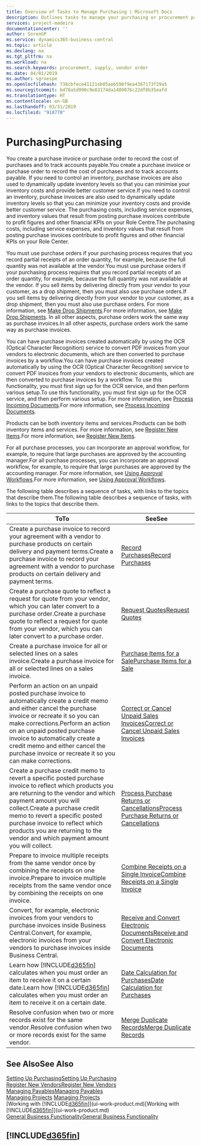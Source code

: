 ```yaml
---
title: Overview of Tasks to Manage Purchasing | Microsoft Docs
description: Outlines tasks to manage your purchasing or procurement processes, including how purchase invoices and purchase orders work.
services: project-madeira
documentationcenter: ''
author: SorenGP
ms.service: dynamics365-business-central
ms.topic: article
ms.devlang: na
ms.tgt_pltfrm: na
ms.workload: na
ms.search.keywords: procurement, supply, vendor order
ms.date: 04/01/2019
ms.author: sgroespe
ms.openlocfilehash: 738cbfece41121eb05aeb598f9ea4367173f29a5
ms.sourcegitcommit: bd78a5d990c9e83174da1409076c22df8b35eafd
ms.translationtype: HT
ms.contentlocale: en-GB
ms.lasthandoff: 03/31/2019
ms.locfileid: "918778"
---
```

# <a name="purchasing"></a><span data-ttu-id="28664-103">Purchasing</span><span class="sxs-lookup"><span data-stu-id="28664-103">Purchasing</span></span>
<span data-ttu-id="28664-104">You create a purchase invoice or purchase order to record the cost of purchases and to track accounts payable.</span><span class="sxs-lookup"><span data-stu-id="28664-104">You create a purchase invoice or purchase order to record the cost of purchases and to track accounts payable.</span></span> <span data-ttu-id="28664-105">If you need to control an inventory, purchase invoices are also used to dynamically update inventory levels so that you can minimise your inventory costs and provide better customer service.</span><span class="sxs-lookup"><span data-stu-id="28664-105">If you need to control an inventory, purchase invoices are also used to dynamically update inventory levels so that you can minimize your inventory costs and provide better customer service.</span></span> <span data-ttu-id="28664-106">The purchasing costs, including service expenses, and inventory values that result from posting purchase invoices contribute to profit figures and other financial KPIs on your Role Centre.</span><span class="sxs-lookup"><span data-stu-id="28664-106">The purchasing costs, including service expenses, and inventory values that result from posting purchase invoices contribute to profit figures and other financial KPIs on your Role Center.</span></span>

<span data-ttu-id="28664-107">You must use purchase orders if your purchasing process requires that you record partial receipts of an order quantity, for example, because the full quantity was not available at the vendor.</span><span class="sxs-lookup"><span data-stu-id="28664-107">You must use purchase orders if your purchasing process requires that you record partial receipts of an order quantity, for example, because the full quantity was not available at the vendor.</span></span> <span data-ttu-id="28664-108">If you sell items by delivering directly from your vendor to your customer, as a drop shipment, then you must also use purchase orders.</span><span class="sxs-lookup"><span data-stu-id="28664-108">If you sell items by delivering directly from your vendor to your customer, as a drop shipment, then you must also use purchase orders.</span></span> <span data-ttu-id="28664-109">For more information, see [Make Drop Shipments](sales-how-drop-shipment.md).</span><span class="sxs-lookup"><span data-stu-id="28664-109">For more information, see [Make Drop Shipments](sales-how-drop-shipment.md).</span></span> <span data-ttu-id="28664-110">In all other aspects, purchase orders work the same way as purchase invoices.</span><span class="sxs-lookup"><span data-stu-id="28664-110">In all other aspects, purchase orders work the same way as purchase invoices.</span></span>

<span data-ttu-id="28664-111">You can have purchase invoices created automatically by using the OCR (Optical Character Recognition) service to convert PDF invoices from your vendors to electronic documents, which are then converted to purchase invoices by a workflow.</span><span class="sxs-lookup"><span data-stu-id="28664-111">You can have purchase invoices created automatically by using the OCR (Optical Character Recognition) service to convert PDF invoices from your vendors to electronic documents, which are then converted to purchase invoices by a workflow.</span></span> <span data-ttu-id="28664-112">To use this functionality, you must first sign up for the OCR service, and then perform various setup.</span><span class="sxs-lookup"><span data-stu-id="28664-112">To use this functionality, you must first sign up for the OCR service, and then perform various setup.</span></span> <span data-ttu-id="28664-113">For more information, see [Process Incoming Documents](across-process-income-documents.md).</span><span class="sxs-lookup"><span data-stu-id="28664-113">For more information, see [Process Incoming Documents](across-process-income-documents.md).</span></span>      

<span data-ttu-id="28664-114">Products can be both inventory items and services.</span><span class="sxs-lookup"><span data-stu-id="28664-114">Products can be both inventory items and services.</span></span> <span data-ttu-id="28664-115">For more information, see [Register New Items](inventory-how-register-new-items.md).</span><span class="sxs-lookup"><span data-stu-id="28664-115">For more information, see [Register New Items](inventory-how-register-new-items.md).</span></span>

<span data-ttu-id="28664-116">For all purchase processes, you can incorporate an approval workflow, for example, to require that large purchases are approved by the accounting manager.</span><span class="sxs-lookup"><span data-stu-id="28664-116">For all purchase processes, you can incorporate an approval workflow, for example, to require that large purchases are approved by the accounting manager.</span></span> <span data-ttu-id="28664-117">For more information, see [Using Approval Workflows](across-how-use-approval-workflows.md).</span><span class="sxs-lookup"><span data-stu-id="28664-117">For more information, see [Using Approval Workflows](across-how-use-approval-workflows.md).</span></span>

<span data-ttu-id="28664-118">The following table describes a sequence of tasks, with links to the topics that describe them.</span><span class="sxs-lookup"><span data-stu-id="28664-118">The following table describes a sequence of tasks, with links to the topics that describe them.</span></span>

| <span data-ttu-id="28664-119">To</span><span class="sxs-lookup"><span data-stu-id="28664-119">To</span></span> | <span data-ttu-id="28664-120">See</span><span class="sxs-lookup"><span data-stu-id="28664-120">See</span></span> |
| --- | --- |
| <span data-ttu-id="28664-121">Create a purchase invoice to record your agreement with a vendor to purchase products on certain delivery and payment terms.</span><span class="sxs-lookup"><span data-stu-id="28664-121">Create a purchase invoice to record your agreement with a vendor to purchase products on certain delivery and payment terms.</span></span> |[<span data-ttu-id="28664-122">Record Purchases</span><span class="sxs-lookup"><span data-stu-id="28664-122">Record Purchases</span></span>](purchasing-how-record-purchases.md) |
|<span data-ttu-id="28664-123">Create a purchase quote to reflect a request for quote from your vendor, which you can later convert to a purchase order.</span><span class="sxs-lookup"><span data-stu-id="28664-123">Create a purchase quote to reflect a request for quote from your vendor, which you can later convert to a purchase order.</span></span>|[<span data-ttu-id="28664-124">Request Quotes</span><span class="sxs-lookup"><span data-stu-id="28664-124">Request Quotes</span></span>](purchasing-how-request-quotes.md)|
| <span data-ttu-id="28664-125">Create a purchase invoice for all or selected lines on a sales invoice.</span><span class="sxs-lookup"><span data-stu-id="28664-125">Create a purchase invoice for all or selected lines on a sales invoice.</span></span> |[<span data-ttu-id="28664-126">Purchase Items for a Sale</span><span class="sxs-lookup"><span data-stu-id="28664-126">Purchase Items for a Sale</span></span>](purchasing-how-purchase-products-sale.md) |
| <span data-ttu-id="28664-127">Perform an action on an unpaid posted purchase invoice to automatically create a credit memo and either cancel the purchase invoice or recreate it so you can make corrections.</span><span class="sxs-lookup"><span data-stu-id="28664-127">Perform an action on an unpaid posted purchase invoice to automatically create a credit memo and either cancel the purchase invoice or recreate it so you can make corrections.</span></span> |[<span data-ttu-id="28664-128">Correct or Cancel Unpaid Sales Invoices</span><span class="sxs-lookup"><span data-stu-id="28664-128">Correct or Cancel Unpaid Sales Invoices</span></span>](purchasing-how-correct-cancel-unpaid-purchase-invoices.md) |
| <span data-ttu-id="28664-129">Create a purchase credit memo to revert a specific posted purchase invoice to reflect which products you are returning to the vendor and which payment amount you will collect.</span><span class="sxs-lookup"><span data-stu-id="28664-129">Create a purchase credit memo to revert a specific posted purchase invoice to reflect which products you are returning to the vendor and which payment amount you will collect.</span></span> |[<span data-ttu-id="28664-130">Process Purchase Returns or Cancellations</span><span class="sxs-lookup"><span data-stu-id="28664-130">Process Purchase Returns or Cancellations</span></span>](purchasing-how-register-new-vendors.md) |
|<span data-ttu-id="28664-131">Prepare to invoice multiple receipts from the same vendor once by combining the receipts on one invoice.</span><span class="sxs-lookup"><span data-stu-id="28664-131">Prepare to invoice multiple receipts from the same vendor once by combining the receipts on one invoice.</span></span>|[<span data-ttu-id="28664-132">Combine Receipts on a Single Invoice</span><span class="sxs-lookup"><span data-stu-id="28664-132">Combine Receipts on a Single Invoice</span></span>](purchasing-how-to-combine-receipts.md)|
|<span data-ttu-id="28664-133">Convert, for example, electronic invoices from your vendors to purchase invoices inside Business Central.</span><span class="sxs-lookup"><span data-stu-id="28664-133">Convert, for example, electronic invoices from your vendors to purchase invoices inside Business Central.</span></span>|[<span data-ttu-id="28664-134">Receive and Convert Electronic Documents</span><span class="sxs-lookup"><span data-stu-id="28664-134">Receive and Convert Electronic Documents</span></span>](purchasing-how-to-receive-and-convert-electronic-documents.md)|
| <span data-ttu-id="28664-135">Learn how [!INCLUDE[d365fin](includes/d365fin_md.md)] calculates when you must order an item to receive it on a certain date.</span><span class="sxs-lookup"><span data-stu-id="28664-135">Learn how [!INCLUDE[d365fin](includes/d365fin_md.md)] calculates when you must order an item to receive it on a certain date.</span></span>|[<span data-ttu-id="28664-136">Date Calculation for Purchases</span><span class="sxs-lookup"><span data-stu-id="28664-136">Date Calculation for Purchases</span></span>](purchasing-date-calculation-for-purchases.md)|
|<span data-ttu-id="28664-137">Resolve confusion when two or more records exist for the same vendor.</span><span class="sxs-lookup"><span data-stu-id="28664-137">Resolve confusion when two or more records exist for the same vendor.</span></span>|[<span data-ttu-id="28664-138">Merge Duplicate Records</span><span class="sxs-lookup"><span data-stu-id="28664-138">Merge Duplicate Records</span></span>](sales-how-merge-duplicate-records.md)|

## <a name="see-also"></a><span data-ttu-id="28664-139">See Also</span><span class="sxs-lookup"><span data-stu-id="28664-139">See Also</span></span>
[<span data-ttu-id="28664-140">Setting Up Purchasing</span><span class="sxs-lookup"><span data-stu-id="28664-140">Setting Up Purchasing</span></span>](purchasing-setup-purchasing.md)  
[<span data-ttu-id="28664-141">Register New Vendors</span><span class="sxs-lookup"><span data-stu-id="28664-141">Register New Vendors</span></span>](purchasing-how-register-new-vendors.md)  
[<span data-ttu-id="28664-142">Managing Payables</span><span class="sxs-lookup"><span data-stu-id="28664-142">Managing Payables</span></span>](payables-manage-payables.md)  
<span data-ttu-id="28664-143">[Managing Projects](projects-manage-projects.md)  </span><span class="sxs-lookup"><span data-stu-id="28664-143">[Managing Projects](projects-manage-projects.md)  </span></span>  
<span data-ttu-id="28664-144">[Working with [!INCLUDE[d365fin](includes/d365fin_md.md)]](ui-work-product.md)</span><span class="sxs-lookup"><span data-stu-id="28664-144">[Working with [!INCLUDE[d365fin](includes/d365fin_md.md)]](ui-work-product.md)</span></span>  
[<span data-ttu-id="28664-145">General Business Functionality</span><span class="sxs-lookup"><span data-stu-id="28664-145">General Business Functionality</span></span>](ui-across-business-areas.md)

## [!INCLUDE[d365fin](includes/free_trial_md.md)]  

